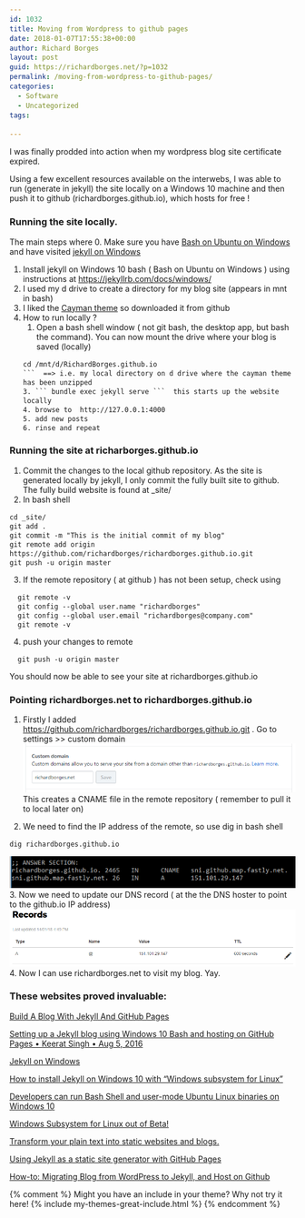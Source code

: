 ```yaml
---
id: 1032
title: Moving from Wordpress to github pages
date: 2018-01-07T17:55:38+00:00
author: Richard Borges
layout: post
guid: https://richardborges.net/?p=1032
permalink: /moving-from-wordpress-to-github-pages/
categories:
  - Software
  - Uncategorized
tags:
  
---
```


I was finally prodded into action when my wordpress blog site certificate expired. 

Using a few excellent resources available on the interwebs, I was able to run (generate in jekyll) the site locally on a Windows 10 machine and then push it to github (richardborges.github.io), which hosts for free ! 

### Running the site locally. 
The main steps where
0. Make sure you have [ Bash on Ubuntu on Windows](https://docs.microsoft.com/en-us/windows/wsl/install-win10) and have visited [jekyll on Windows](https://jekyllrb.com/docs/windows/)
1. Install jekyll on Windows 10 bash ( Bash on Ubuntu on Windows ) using instructions at https://jekyllrb.com/docs/windows/
2. I used my d drive to create a directory for my blog site (appears in mnt in bash)
3. I liked the [Cayman theme](https://pages-themes.github.io/cayman/) so downloaded it from github 
4. How to run locally ?
    1. Open a bash shell window  ( not git bash, the desktop app, but bash the command). You can now mount the drive where your blog is saved (locally)
    ``` 
    cd /mnt/d/RichardBorges.github.io 
    ```  ==> i.e. my local directory on d drive where the cayman theme has been unzipped
    3. ``` bundle exec jekyll serve ```  this starts up the website locally
    4. browse to  http://127.0.0.1:4000 
    5. add new posts
    6. rinse and repeat

### Running the site at richarborges.github.io
1. Commit the changes to the local github repository. As the site is generated locally by jekyll, I only commit the fully built site to github. The fully build website is found at _site/
2. In bash shell
  ```
  cd _site/ 
  git add . 
  git commit -m "This is the initial commit of my blog"
  git remote add origin https://github.com/richardborges/richardborges.github.io.git
  git push -u origin master
  ```
3. If the remote repository ( at github ) has not been setup, check using
```
  git remote -v
  git config --global user.name "richardborges"
  git config --global user.email "richardborges@company.com"  
  git remote -v
```
4. push your changes to remote
```
  git push -u origin master
```
You should now be able to see your site at richardborges.github.io

### Pointing richardborges.net to richardborges.github.io
1. Firstly I added https://github.com/richardborges/richardborges.github.io.git . Go to settings >> custom domain  ![custom domain](/assets/images/posts/2018/01/CustomDomain.github.PNG)
This creates a CNAME file in the remote repository ( remember to pull it to local later on)

2. We need to find the IP address of the remote, so use dig in bash shell
```
dig richardborges.github.io
```
![dig in bash shell](/assets/images/posts/2018/01/digrichardborges.github.io.PNG)
3. Now we need to update our DNS record ( at the the DNS hoster to point to the github.io IP address)
![DNS maintenance](/assets/images/posts/2018/01/DNSmaintenance.PNG)
4. Now I can use richardborges.net to visit my blog. Yay.


### These websites proved invaluable: 

[Build A Blog With Jekyll And GitHub Pages](https://www.smashingmagazine.com/2014/08/build-blog-jekyll-github-pages/)

[Setting up a Jekyll blog using Windows 10 Bash and hosting on GitHub Pages • Keerat Singh • Aug 5, 2016](http://keerats.com/blog/2016/setup-jekyll-blog-windows-10-bash-host-github-pages/)

[Jekyll on Windows](https://jekyllrb.com/docs/windows/)

[How to install Jekyll on Windows 10 with “Windows subsystem for Linux”](https://davidburela.wordpress.com/2017/05/17/how-to-install-jekyll-on-windows-10-with-windows-subsystem-for-linux/)

[Developers can run Bash Shell and user-mode Ubuntu Linux binaries on Windows 10 ](https://www.hanselman.com/blog/DevelopersCanRunBashShellAndUsermodeUbuntuLinuxBinariesOnWindows10.aspx)

[Windows Subsystem for Linux out of Beta!](https://blogs.msdn.microsoft.com/commandline/2017/07/28/windows-subsystem-for-linux-out-of-beta/)

[Transform your plain text into static websites and blogs.](https://jekyllrb.com/)

[Using Jekyll as a static site generator with GitHub Pages](https://help.github.com/articles/using-jekyll-as-a-static-site-generator-with-github-pages/)

[How-to: Migrating Blog from WordPress to Jekyll, and Host on Github](https://girliemac.com/blog/2013/12/27/wordpress-to-jekyll/)


{% comment %}
Might you have an include in your theme? Why not try it here!
{% include my-themes-great-include.html %}
{% endcomment %}

